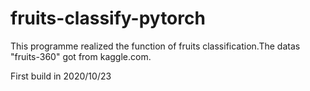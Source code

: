 # fruits-classify-pytorch
This programme realized the function of fruits classification.The datas "fruits-360" got from kaggle.com.

First build in 2020/10/23

